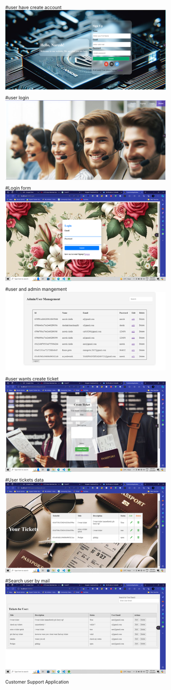 #user have create account
![alt text](image-4.png)

#user login
![alt text](image.png)

#Login form
![alt text](image-1.png)

#user and admin mangement
![alt text](image-6.png)

#user wants create ticket
![alt text](image-2.png)

#User tickets data
![alt text](image-3.png)

#Search user by mail
![alt text](image-5.png)

Customer Support Application
